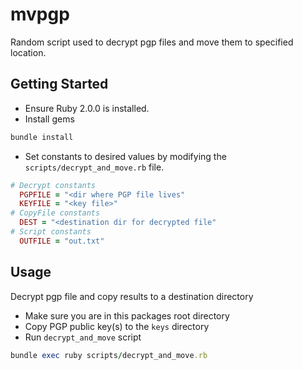 mvpgp
=====

Random script used to decrypt pgp files and move them to specified location. 

Getting Started
---------------

* Ensure Ruby 2.0.0 is installed. 
* Install gems

```ruby
bundle install
```

* Set constants to desired values by modifying the `scripts/decrypt_and_move.rb` file.

```ruby
# Decrypt constants
  PGPFILE = "<dir where PGP file lives"
  KEYFILE = "<key file>"
# CopyFile constants
  DEST = "<destination dir for decrypted file"
# Script constants
  OUTFILE = "out.txt"
```

Usage
---------------

Decrypt pgp file and copy results to a destination directory
* Make sure you are in this packages root directory
* Copy PGP public key(s) to the `keys` directory
* Run `decrypt_and_move` script

```ruby
bundle exec ruby scripts/decrypt_and_move.rb
```

